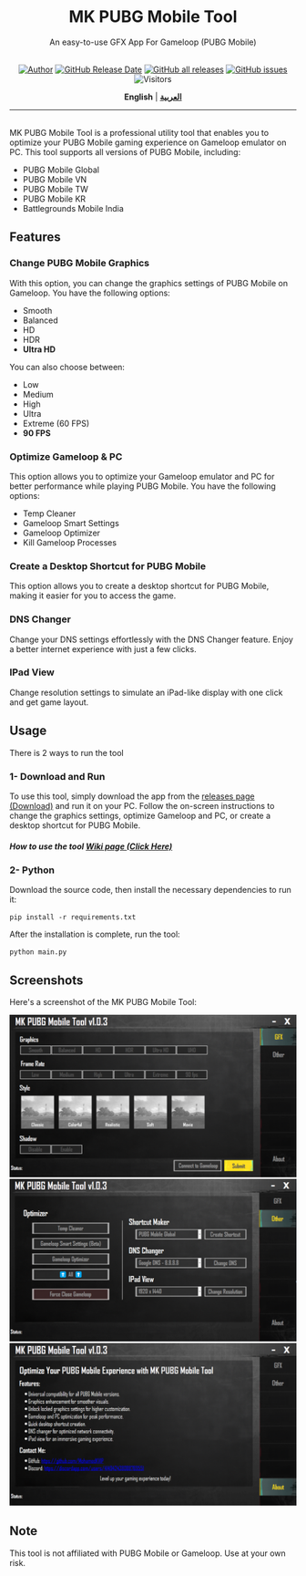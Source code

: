 <div align="center">

<h1>MK PUBG Mobile Tool</h1>
An easy-to-use GFX App For Gameloop (PUBG Mobile)<br><br>


[![Author](https://img.shields.io/badge/Author-Mohamed%20Kamal-blue)](https://github.com/MohamedKVIP) [![GitHub Release Date](https://img.shields.io/github/release-date/MohamedKVIP/MK-PUBG-Mobile-Tool)](https://github.com/MohamedKVIP/MK-PUBG-Mobile-Tool/releases) [![GitHub all releases](https://img.shields.io/github/downloads/MohamedKVIP/MK-PUBG-Mobile-Tool/total?color=brightgreen)](https://github.com/MohamedKVIP/MK-PUBG-Mobile-Tool/releases) [![GitHub issues](https://img.shields.io/github/issues-raw/MohamedKVIP/MK-PUBG-Mobile-Tool)](https://github.com/MohamedKVIP/MK-PUBG-Mobile-Tool/issues) ![Visitors](https://api.visitorbadge.io/api/visitors?path=https%3A%2F%2Fgithub.com%2FMohamedKVIP%2FMK-PUBG-Mobile-Tool&countColor=%2337d67a&style=flat)


**English** | [**العربية**](./README.ar.md)

</div>

------
<br>
MK PUBG Mobile Tool is a professional utility tool that enables you to optimize your PUBG Mobile gaming experience on Gameloop emulator on PC. This tool supports all versions of PUBG Mobile, including:

*   PUBG Mobile Global
*   PUBG Mobile VN
*   PUBG Mobile TW
*   PUBG Mobile KR
*   Battlegrounds Mobile India

Features
--------

### Change PUBG Mobile Graphics

With this option, you can change the graphics settings of PUBG Mobile on Gameloop. You have the following options:

*   Smooth
*   Balanced
*   HD
*   HDR
*   **Ultra HD**

You can also choose between:

*   Low
*   Medium
*   High
*   Ultra
*   Extreme (60 FPS)
*   **90 FPS**

### Optimize Gameloop & PC

This option allows you to optimize your Gameloop emulator and PC for better performance while playing PUBG Mobile. You have the following options:

*   Temp Cleaner
*   Gameloop Smart Settings
*   Gameloop Optimizer
*   Kill Gameloop Processes

### Create a Desktop Shortcut for PUBG Mobile

This option allows you to create a desktop shortcut for PUBG Mobile, making it easier for you to access the game.

### DNS Changer

Change your DNS settings effortlessly with the DNS Changer feature. Enjoy a better internet experience with just a few clicks.

### IPad View

Change resolution settings to simulate an iPad-like display with one click and get game layout.

Usage
-----

There is 2 ways to run the tool
### 1- Download and Run
To use this tool, simply download the app from the [releases page (Download)](https://github.com/MohamedKVIP/MK-PUBG-Mobile-Tool/releases) and run it on your PC. Follow the on-screen instructions to change the graphics settings, optimize Gameloop and PC, or create a desktop shortcut for PUBG Mobile.

##### How to use the tool [Wiki page (Click Here)](https://github.com/MohamedKVIP/MK-PUBG-Mobile-Tool/wiki)

### 2- Python
Download the source code, then install the necessary dependencies to run it:
```shell
pip install -r requirements.txt
```
After the installation is complete, run the tool:
```shell
python main.py
```

Screenshots
-----------

Here's a screenshot of the MK PUBG Mobile Tool:

![MK PUBG Mobile Tool screenshot](./images/mk-pubg-mobile-tool.png)
![MK PUBG Mobile Tool Optimize screenshot](./images/mk-pubg-mobile-tool-optimize.png)
![MK PUBG Mobile Tool About screenshot](./images/mk-pubg-mobile-tool-about.png)

Note
----

This tool is not affiliated with PUBG Mobile or Gameloop. Use at your own risk.
